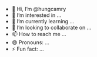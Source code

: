 - 👋 Hi, I’m @hungcamry
- 👀 I’m interested in ...
- 🌱 I’m currently learning ...
- 💞️ I’m looking to collaborate on ...
- 📫 How to reach me ...
- 😄 Pronouns: ...
- ⚡ Fun fact: ...

<!---
hungcamry/hungcamry is a ✨ special ✨ repository because its `README.md` (this file) appears on your GitHub profile.
You can click the Preview link to take a look at your changes.
--->
